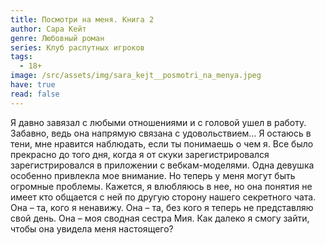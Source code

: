 ```yaml
---
title: Посмотри на меня. Книга 2
author: Сара Кейт
genre: Любовный роман
series: Клуб распутных игроков
tags:
  - 18+
image: /src/assets/img/sara_kejt__posmotri_na_menya.jpeg
have: true
read: false
---
```

Я давно завязал с любыми отношениями и с головой ушел в работу. Забавно, ведь она напрямую связана с удовольствием… Я остаюсь в тени, мне нравится наблюдать, если ты понимаешь о чем я. Все было прекрасно до того дня, когда я от скуки зарегистрировался зарегистрировался в приложении с вебкам-моделями. Одна девушка особенно привлекла мое внимание. Но теперь у меня могут быть огромные проблемы. Кажется, я влюбляюсь в нее, но она понятия не имеет кто общается с ней по другую сторону нашего секретного чата. Она – та, кого я ненавижу. Она – та, без кого я теперь не представляю свой день. Она – моя сводная сестра Мия. Как далеко я смогу зайти, чтобы она увидела меня настоящего?
